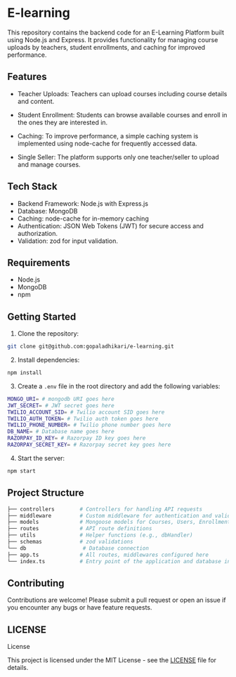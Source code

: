 # E-learning

This repository contains the backend code for an E-Learning Platform built using Node.js and Express. It provides functionality for managing course uploads by teachers, student enrollments, and caching for improved performance.

## Features

- Teacher Uploads: Teachers can upload courses including course details and content.

- Student Enrollment: Students can browse available courses and enroll in the ones they are interested in.

- Caching: To improve performance, a simple caching system is implemented using node-cache for frequently accessed data.

- Single Seller: The platform supports only one teacher/seller to upload and manage courses.

## Tech Stack

- Backend Framework: Node.js with Express.js
- Database: MongoDB
- Caching: node-cache for in-memory caching
- Authentication: JSON Web Tokens (JWT) for secure access and authorization.
- Validation: zod for input validation.

## Requirements

- Node.js
- MongoDB
- npm

## Getting Started

1. Clone the repository:

```bash
git clone git@github.com:gopaladhikari/e-learning.git
```

2. Install dependencies:

```bash
npm install
```

3. Create a `.env` file in the root directory and add the following variables:

```bash
MONGO_URI= # mongodb URI goes here
JWT_SECRET= # JWT secret goes here
TWILIO_ACCOUNT_SID= # Twilio account SID goes here
TWILIO_AUTH_TOKEN= # Twilio auth token goes here
TWILIO_PHONE_NUMBER= # Twilio phone number goes here
DB_NAME= # Database name goes here
RAZORPAY_ID_KEY= # Razorpay ID key goes here
RAZORPAY_SECRET_KEY= # Razorpay secret key goes here
```

4. Start the server:

```bash
npm start
```

## Project Structure

```bash
├── controllers        # Controllers for handling API requests
├── middleware         # Custom middleware for authentication and validation
├── models             # Mongoose models for Courses, Users, Enrollments
├── routes             # API route definitions
├── utils              # Helper functions (e.g., dbHandler)
├── schemas            # zod validations
└── db                  # Database connection
├── app.ts             # All routes, middlewares configured here
└── index.ts           # Entry point of the application and database inilialization
```

## Contributing

Contributions are welcome! Please submit a pull request or open an issue if you encounter any bugs or have feature requests.

## LICENSE

License

This project is licensed under the MIT License - see the [LICENSE](https://github.com/gopaladhikari/e-learning?tab=MIT-1-ov-file) file for details.
